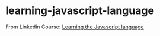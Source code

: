 # learning-javascript-language

From Linkedin Course: [Learning the Javascript language](https://www.linkedin.com/learning/learning-the-javascript-language-2/learn-the-language-of-the-internet)
